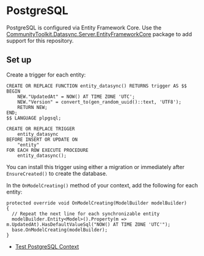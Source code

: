 # PostgreSQL

PostgreSQL is configured via Entity Framework Core.  Use the [CommunityToolkit.Datasync.Server.EntityFrameworkCore](https://www.nuget.org/packages/CommunityToolkit.Datasync.Server.EntityFrameworkCore) package to add support for this repository.

## Set up

Create a trigger for each entity:

    CREATE OR REPLACE FUNCTION entity_datasync() RETURNS trigger AS $$
    BEGIN
        NEW."UpdatedAt" = NOW() AT TIME ZONE 'UTC';
        NEW."Version" = convert_to(gen_random_uuid()::text, 'UTF8');
        RETURN NEW;
    END;
    $$ LANGUAGE plpgsql;

    CREATE OR REPLACE TRIGGER
        entity_datasync
    BEFORE INSERT OR UPDATE ON
        "entity"
    FOR EACH ROW EXECUTE PROCEDURE
        entity_datasync();

You can install this trigger using either a migration or immediately after `EnsureCreated()` to create the database.

In the `OnModelCreating()` method of your context, add the following for each entity:

    protected override void OnModelCreating(ModelBuilder modelBuilder)
    {
      // Repeat the next line for each synchronizable entity
      modelBuilder.Entity<Model>().Property(m => m.UpdatedAt).HasDefaultValueSql("NOW() AT TIME ZONE 'UTC'");
      base.OnModelCreating(modelBuilder);
    }

* [Test PostgreSQL Context](https://github.com/CommunityToolkit/Datasync/blob/main/tests/CommunityToolkit.Datasync.TestCommon/Databases/Postgresql/PgDbContext.cs)
